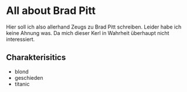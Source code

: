 # All about Brad Pitt
Hier soll ich also allerhand Zeugs zu Brad Pitt schreiben. Leider habe ich keine Ahnung was. Da mich dieser Kerl in Wahrheit überhaupt nicht interessiert.
## Charakterisitics
* blond
* geschieden
* titanic